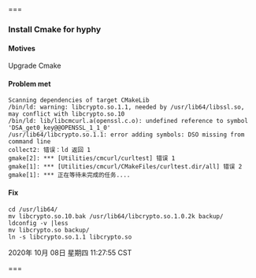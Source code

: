 

===

###  Install Cmake for hyphy

#### Motives

Upgrade Cmake

#### Problem met

```
Scanning dependencies of target CMakeLib
/bin/ld: warning: libcrypto.so.1.1, needed by /usr/lib64/libssl.so, may conflict with libcrypto.so.10
/bin/ld: lib/libcmcurl.a(openssl.c.o): undefined reference to symbol 'DSA_get0_key@@OPENSSL_1_1_0'
/usr/lib64/libcrypto.so.1.1: error adding symbols: DSO missing from command line
collect2: 错误：ld 返回 1
gmake[2]: *** [Utilities/cmcurl/curltest] 错误 1
gmake[1]: *** [Utilities/cmcurl/CMakeFiles/curltest.dir/all] 错误 2
gmake[1]: *** 正在等待未完成的任务....
```

#### Fix

```
cd /usr/lib64/
mv libcrypto.so.10.bak /usr/lib64/libcrypto.so.1.0.2k backup/
ldconfig -v |less
mv libcrypto.so backup/
ln -s libcrypto.so.1.1 libcrypto.so
```

2020年 10月 08日 星期四 11:27:55 CST

===
